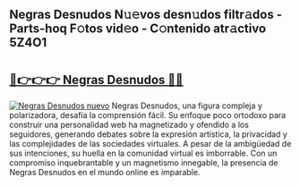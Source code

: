 ## Negras Desnudos N𝚞𝚎vos desn𝚞dos filtr𝚊dos - Parts-hoq F𝚘tos vid𝚎o - C𝚘ntenido atr𝚊ctivo 5Z4O1

# <h2><a href="http://mb1jrn.tromn.icu/?c=Negras+Desnudos">🔗👉👉👉 Negras Desnudos 🔗🔗</a></h2>

[![Negras Desnudos nuevo](https://i.imgur.com/pEAQMta.gif)](http://mb1jrn.tromn.icu/?c=Negras+Desnudos)
Negras Desnudos, una figura compleja y polarizadora, desafía la comprensión fácil. Su enfoque poco ortodoxo para construir una personalidad web ha magnetizado y ofendido a los seguidores, generando debates sobre la expresión artística, la privacidad y las complejidades de las sociedades virtuales. A pesar de la ambigüedad de sus intenciones, su huella en la comunidad virtual es imborrable. Con un compromiso inquebrantable y un magnetismo innegable, la presencia de Negras Desnudos en el mundo online es imparable.
